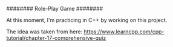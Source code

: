 ########  Role-Play Game  ########

At this moment, I'm practicing in C++ by working on this project.

The idea was taken from here:  https://www.learncpp.com/cpp-tutorial/chapter-17-comprehensive-quiz
